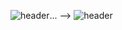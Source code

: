 ![header](https://capsule-render.vercel.app/api?type=wave&color=auto&height=300&section=header&text=Jaeyeong%20Github&fontSize=90)...
-->
![header](https://capsule-render.vercel.app/api?type=Waving&color=auto&height=300&section=header&text=Jaeyeong%20Github&fontSize=90)
